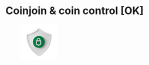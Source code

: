 # Coinjoin & coin control \[OK]

<figure><img src="../.gitbook/assets/Coinjoin and coin control.png" alt=""><figcaption></figcaption></figure>
